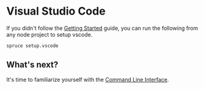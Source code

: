 # Visual Studio Code


If you didn't follow the [Getting Started](/getting-started) guide, you can run the following from any node project to setup vscode.

```bash
spruce setup.vscode

```


## What's next?

It's time to familiarize yourself with the [Command Line Interface](/cli).
